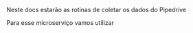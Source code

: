 Neste docs estarão as rotinas de coletar os dados do Pipedrive

Para esse microserviço vamos utilizar